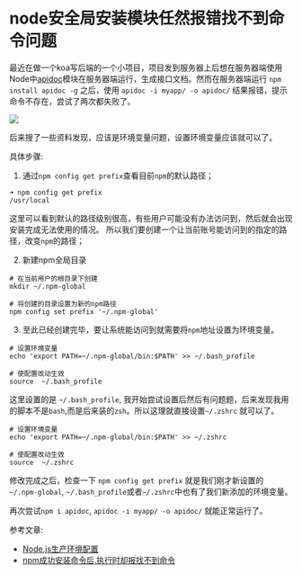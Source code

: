 # node安全局安装模块任然报错找不到命令问题

最近在做一个koa写后端的一个小项目，项目发到服务器上后想在服务器端使用Node中[apidoc](http://apidocjs.com/)模块在服务器端运行，生成接口文档。然而在服务器端运行 `npm install apidoc -g` 之后，使用 `apidoc -i myapp/ -o apidoc/` 结果报错，提示命令不存在，尝试了两次都失败了。


![](https://user-gold-cdn.xitu.io/2019/2/1/168a4db6a7712d98?w=838&h=518&f=png&s=77072)


后来搜了一些资料发现，应该是环境变量问题，设置环境变量应该就可以了。

具体步骤:

1. 通过`npm config get prefix`查看目前`npm`的默认路径；

```shell
➜ npm config get prefix
/usr/local
```

这里可以看到默认的路径级别很高，有些用户可能没有办法访问到，然后就会出现安装完成无法使用的情况。
所以我们要创建一个让当前账号能访问到的指定的路径，改变`npm`的路径；

2. 新建npm全局目录
```shell
# 在当前用户的根目录下创建
mkdir ~/.npm-global

# 将创建的目录设置为新的npm路径
npm config set prefix '~/.npm-global'
```

3. 至此已经创建完毕，要让系统能访问到就需要将`npm`地址设置为环境变量。
```shell
# 设置环境变量
echo 'export PATH=~/.npm-global/bin:$PATH' >> ~/.bash_profile

# 使配置改动生效
source  ~/.bash_profile
```
这里设置的是 `~/.bash_profile`, 我开始尝试设置后然后有问题题，后来发现我用的脚本不是`bash`,而是后来装的`zsh`。所以这理就直接设置`~/.zshrc` 就可以了。
```shell
# 设置环境变量
echo 'export PATH=~/.npm-global/bin:$PATH' >> ~/.zshrc

# 使配置改动生效
source  ~/.zshrc
```


修改完成之后，检查一下 `npm config get prefix` 就是我们刚才新设置的 `~/.npm-global`, `~/.bash_profile`或者`~/.zshrc`中也有了我们新添加的环境变量。

再次尝试`npm i apidoc`, `apidoc -i myapp/ -o apidoc/` 就能正常运行了。




参考文章:
+ [Node.js生产环境配置](https://yq.aliyun.com/articles/462733)
+ [npm成功安装命令后,执行时却报找不到命令](https://blog.csdn.net/wirelessqa/article/details/53393248)